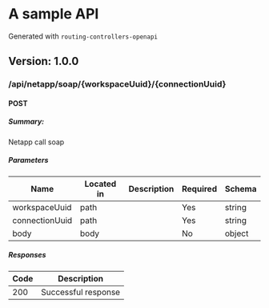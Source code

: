 # A sample API
Generated with `routing-controllers-openapi`

## Version: 1.0.0

### /api/netapp/soap/{workspaceUuid}/{connectionUuid}

#### POST
##### Summary:

Netapp call soap

##### Parameters

| Name | Located in | Description | Required | Schema |
| ---- | ---------- | ----------- | -------- | ---- |
| workspaceUuid | path |  | Yes | string |
| connectionUuid | path |  | Yes | string |
| body | body |  | No | object |

##### Responses

| Code | Description |
| ---- | ----------- |
| 200 | Successful response |
